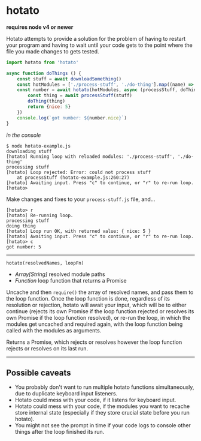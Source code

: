 hotato
===

**requires node v4 or newer**

Hotato attempts to provide a solution for the problem of having to restart your program and having to wait until your code gets to the point where the file you made changes to gets tested.

```js
import hotato from 'hotato'

async function doThings () {
    const stuff = await downloadSomething()
    const hotModules = ['./process-stuff', './do-thing'].map((name) => require.resolve(name))
    const number = await hotato(hotModules, async (processStuff, doThing) => {
        const thing = await processStuff(stuff)
        doThing(thing)
        return {nice: 5}
    })
    console.log(`got number: ${number.nice}`)
}
```

*in the console*

```
$ node hotato-example.js
downloading stuff
[hotato] Running loop with reloaded modules: './process-stuff', './do-thing'
processing stuff
[hotato] Loop rejected: Error: could not process stuff
    at processStuff (hotato-example.js:260:27)
[hotato] Awaiting input. Press "c" to continue, or "r" to re-run loop.
[hotato> 
```

Make changes and fixes to your `process-stuff.js` file, and...

```
[hotato> r
[hotato] Re-running loop.
processing stuff
doing thing
[hotato] Loop run OK, with returned value: { nice: 5 }
[hotato] Awaiting input. Press "c" to continue, or "r" to re-run loop.
[hotato> c
got number: 5
```

---

`hotato(resolvedNames, loopFn)`

- *Array[String]* resolved module paths
- *Function* loop function that returns a Promise

Uncache and then `require()` the array of resolved names, and pass them to the loop function. Once the loop function is done, regardless of its resolution or rejection, hotato will await your input, which will be to either continue (rejects its own Promise if the loop function rejected or resolves its own Promise if the loop function resolved), or re-run the loop, in which the modules get uncached and required again, with the loop function being called with the modules as arguments.

Returns a Promise, which rejects or resolves however the loop function rejects or resolves on its last run.

---

Possible caveats
---

* You probably don't want to run multiple hotato functions simultaneously, due to duplicate keyboard input listeners.
* Hotato could mess with your code, if it listens for keyboard input.
* Hotato could mess with your code, if the modules you want to recache store internal state (especially if they store crucial state before you run hotato).
* You might not see the prompt in time if your code logs to console other things after the loop finished its run.
